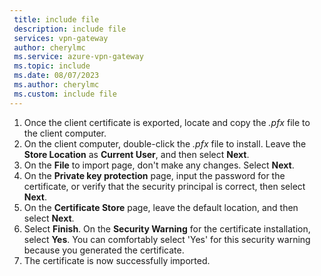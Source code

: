 ```yaml
---
 title: include file
 description: include file
 services: vpn-gateway
 author: cherylmc
 ms.service: azure-vpn-gateway
 ms.topic: include
 ms.date: 08/07/2023
 ms.author: cherylmc
 ms.custom: include file
---
```

1. Once the client certificate is exported, locate and copy the *.pfx* file to the client computer.
1. On the client computer, double-click the *.pfx* file to install. Leave the **Store Location** as **Current User**, and then select **Next**.
1. On the **File** to import page, don't make any changes. Select **Next**.
1. On the **Private key protection** page, input the password for the certificate, or verify that the security principal is correct, then select **Next**.
1. On the **Certificate Store** page, leave the default location, and then select **Next**.
1. Select **Finish**. On the **Security Warning** for the certificate installation, select **Yes**. You can comfortably select 'Yes' for this security warning because you generated the certificate.
1. The certificate is now successfully imported.
